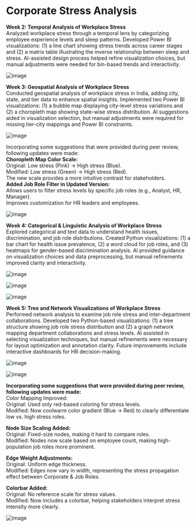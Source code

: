 # Corporate Stress Analysis
**Week 2: Temporal Analysis of Workplace Stress** <br/>
Analyzed workplace stress through a temporal lens by categorizing employee experience levels and sleep patterns. Developed Power BI visualizations: (1) a line chart showing stress trends across career stages and (2) a matrix table illustrating the inverse relationship between sleep and stress. AI-assisted design process helped refine visualization choices, but manual adjustments were needed for bin-based trends and interactivity.

![image](https://github.com/user-attachments/assets/673b70ae-3738-41b4-bda5-48dfb5e0b9c3)


**Week 3: Geospatial Analysis of Workplace Stress**<br/>
Conducted geospatial analysis of workplace stress in India, adding city, state, and tier data to enhance spatial insights. Implemented two Power BI visualizations: (1) a bubble map displaying city-level stress variations and (2) a choropleth map showing state-wise stress distribution. AI suggestions aided in visualization selection, but manual adjustments were required for missing tier-city mappings and Power BI constraints.

![image](https://github.com/user-attachments/assets/052de0bf-69e9-4697-a9e6-ca829f98f6f6)

Incorporating some suggestions that were provided during peer review, following updates were made: <br/>
**Choropleth Map Color Scale:**<br/>
Original: Low stress (Pink) → High stress (Blue).<br/>
Modified: Low stress (Green) → High stress (Red).<br/>
The new scale provides a more intuitive contrast for stakeholders.<br/>
**Added Job Role Filter in Updated Version:**<br/>
Allows users to filter stress levels by specific job roles (e.g., Analyst, HR, Manager).<br/>
Improves customization for HR leaders and employees.<br/>

![image](https://github.com/user-attachments/assets/039cba87-1be6-4fd1-a2f5-129c7567eaf7)

**Week 4: Categorical & Linguistic Analysis of Workplace Stress**<br/>
Explored categorical and text data to understand health issues, discrimination, and job role distributions. Created Python visualizations: (1) a bar chart for health issue prevalence, (2) a word cloud for job roles, and (3) heatmaps for gender-based discrimination analysis. AI provided guidance on visualization choices and data preprocessing, but manual refinements improved clarity and interactivity.

![image](https://github.com/user-attachments/assets/edc1e541-88ac-4798-bcf9-6e55004e9cbf)

![image](https://github.com/user-attachments/assets/438eeea4-41b4-49dc-bfdb-1ceefcef5418)

![image](https://github.com/user-attachments/assets/c61ae58f-f030-4cb6-8252-eb9374499a21)

**Week 5: Tree and Network Visualizations of Workplace Stress**<br/>
Performed network analysis to examine job role stress and inter-department collaborations. Developed two Python-based visualizations: (1) a tree structure showing job role stress distribution and (2) a graph network mapping department collaborations and stress levels. AI assisted in selecting visualization techniques, but manual refinements were necessary for layout optimization and annotation clarity. Future improvements include interactive dashboards for HR decision-making.

![image](https://github.com/user-attachments/assets/a45216bd-b00c-4309-9431-545a318b49f3)

![image](https://github.com/user-attachments/assets/ec3120fd-775f-4f3e-9e3e-dc47d0d5dbfe)

**Incorporating some suggestions that were provided during peer review, following updates were made:** <br/>
Color Mapping Improved:<br/>
Original: Used only red-based coloring for stress levels.<br/>
Modified: Now coolwarm color gradient (Blue → Red) to clearly differentiate low vs. high stress roles.<br/>

**Node Size Scaling Added:**<br/>
Original: Fixed-size nodes, making it hard to compare roles.<br/>
Modified: Nodes now scale based on employee count, making high-population job roles more prominent.<br/>

**Edge Weight Adjustments:**<br/>
Original: Uniform edge thickness.<br/>
Modified: Edges now vary in width, representing the stress propagation effect between Corporate & Job Roles.<br/>

**Colorbar Added:**<br/>
Original: No reference scale for stress values.<br/>
Modified: Now includes a colorbar, helping stakeholders interpret stress intensity more clearly.<br/>


![image](https://github.com/user-attachments/assets/52bfdf4e-89c3-48e5-880b-f8e10cdd9401)

